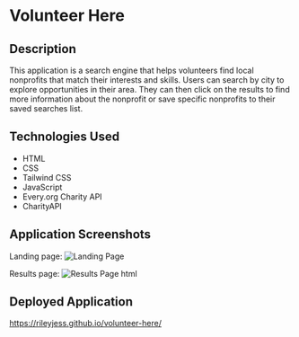 # Volunteer Here

## Description
This application is a search engine that helps volunteers find local nonprofits that match their interests and skills. Users can search by city to explore opportunities in their area. They can then click on the results to find more information about the nonprofit or save specific nonprofits to their saved searches list. 


## Technologies Used
- HTML
- CSS
- Tailwind CSS
- JavaScript
- Every.org Charity API
- CharityAPI

## Application Screenshots
Landing page:
![Landing Page](https://github.com/user-attachments/assets/644f6d06-c8fa-46ac-8d9b-301849cafafa)


Results page:
![Results Page html](https://github.com/user-attachments/assets/f8b5fb94-169d-4b5a-856d-8f468f0a385c)


## Deployed Application
https://rileyjess.github.io/volunteer-here/
